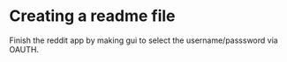 # Creating a readme file 

Finish the reddit app by making gui to select the username/passsword via OAUTH.
